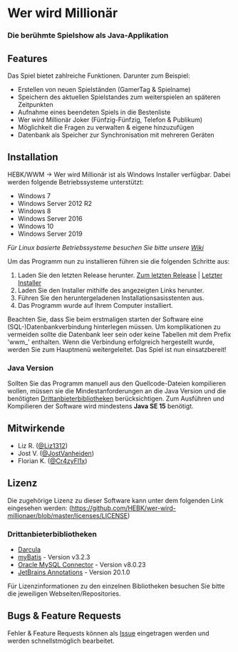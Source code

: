 # Wer wird Millionär
### Die berühmte Spielshow als Java-Applikation

## Features
Das Spiel bietet zahlreiche Funktionen. Darunter zum Beispiel:
- Erstellen von neuen Spielständen (GamerTag & Spielname)
- Speichern des aktuellen Spielstandes zum weiterspielen an späteren Zeitpunkten
- Aufnahme eines beendeten Spiels in die Bestenliste
- Wer wird Millionär Joker (Fünfzig-Fünfzig, Telefon & Publikum)
- Möglichkeit die Fragen zu verwalten & eigene hinzuzufügen
- Datenbank als Speicher zur Synchronisation mit mehreren Geräten

## Installation
HEBK/WWM -> Wer wird Millionär ist als Windows Installer verfügbar.
Dabei werden folgende Betriebssysteme unterstützt:
- Windows 7
- Windows Server 2012 R2
- Windows 8
- Windows Server 2016
- Windows 10
- Windows Server 2019

_Für Linux basierte Betriebssysteme besuchen Sie bitte unsere [Wiki](https://github.com/HEBK/wer-wird-millionaer/wiki/Downloadmöglichkeiten)_

Um das Programm nun zu installieren führen sie die folgenden Schritte aus:
1. Laden Sie den letzten Release herunter. [Zum letzten Release](https://github.com/HEBK/wer-wird-millionaer/releases/latest) | [Letzter Installer](https://cdn.kleine-vorholt.eu/software/hebk/Wer_wird_Millionaer/dl/download.php?type=exe)
2. Laden Sie den Installer mithilfe des angezeigten Links herunter.
3. Führen Sie den heruntergeladenen Installationsasisstenten aus.
4. Das Programm wurde auf Ihrem Computer installiert.

Beachten Sie, dass Sie beim erstmaligen starten der Software eine (SQL-)Datenbankverbindung hinterlegen müssen.
Um komplikationen zu vermeiden sollte die Datenbank leer sein oder keine Tabellen mit dem Prefix 'wwm_' enthalten.
Wenn die Verbindung erfolgreich hergestellt wurde, werden Sie zum Hauptmenü weitergeleitet. Das Spiel ist nun einsatzbereit!

### Java Version
Sollten Sie das Programm manuell aus den Quellcode-Dateien kompilieren wollen, müssen sie die Mindestanforderungen an die Java Version und die benötigten [Drittanbieterbibliotheken](#drittanbieterbibliotheken) berücksichtigen.
Zum Ausführen und Kompilieren der Software wird mindestens **Java SE 15** benötigt. 

## Mitwirkende
- Liz R. ([@Liz1312](https://github.com/Liz1312))
- Jost V. ([@JostVanheiden](https://github.com/JostVanheiden))
- Florian K. ([@Cr4zyFl1x](https://github.com/Cr4zyFl1x))

## Lizenz
Die zugehörige Lizenz zu dieser Software kann unter dem folgenden Link eingesehen werden:
(https://github.com/HEBK/wer-wird-millionaer/blob/master/licenses/LICENSE)

### Drittanbieterbibliotheken
- [Darcula](https://github.com/bulenkov/Darcula)
- [myBatis](https://github.com/mybatis/mybatis-3) - Version v3.2.3
- [Oracle MySQL Connector](https://github.com/mysql/mysql-connector-j) - Version v8.0.23
- [JetBrains Annotations](https://github.com/JetBrains/java-annotations) - Version 20.1.0

Für Lizenzinformationen zu den einzelnen Bibliotheken besuchen Sie bitte die jeweiligen Webseiten/Repositories.

## Bugs & Feature Requests
Fehler & Feature Requests können als [Issue](https://github.com/HEBK/wer-wird-millionaer/issues) eingetragen werden und werden schnellstmöglich bearbeitet.
